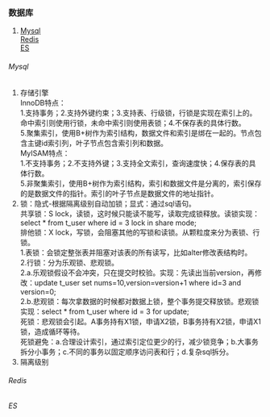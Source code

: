 ### 数据库
1. [Mysql](/docs/database.md#Mysql)  
   [Redis](/docs/database.md#Redis)  
   [ES](/docs/database.md#ES)  

###### Mysql
1. 存储引擎  
   InnoDB特点：  
      1.支持事务；2.支持外键约束；3.支持表、行级锁，行锁是实现在索引上的。命中索引则使用行锁，未命中索引则使用表锁；4.不保存表的具体行数。  
      5.聚集索引，使用B+树作为索引结构，数据文件和索引是绑在一起的。节点包含主键id索引列，叶子节点包含索引列和数据。  
   MyISAM特点：  
      1.不支持事务；2.不支持外键；3.支持全文索引，查询速度快；4.保存表的具体行数。  
      5.非聚集索引，使用B+树作为索引结构，索引和数据文件是分离的，索引保存的是数据文件的指针。索引的叶子节点是数据文件的地址指针。  
2. 锁：隐式-根据隔离级别自动加锁；显式：通过sql语句。    
   共享锁：S lock，读锁，这时候只能读不能写，读取完成锁释放。读锁实现：select * from t_user where id = 3 lock in share mode;  
   排他锁：X lock，写锁，会阻塞其他的写锁和读锁。从颗粒度来分为表锁、行锁。  
         1.表锁：会锁定整张表并阻塞对该表的所有读写，比如alter修改表结构时。  
         2.行锁：分为乐观锁、悲观锁。  
         2.a.乐观锁假设不会冲突，只在提交时校验。实现：先读出当前version，再修改：update t_user set nums=10,version=version+1 where id=3 and version=0;    
         2.b.悲观锁：每次拿数据的时候都对数据上锁，整个事务提交释放锁。悲观锁实现：select * from t_user where id = 3 for update;  
   死锁：悲观锁会引起。A事务持有X1锁，申请X2锁，B事务持有X2锁，申请X1锁，造成循环等待。  
   死锁避免：a.合理设计索引，通过索引定位更少的行，减少锁竞争；b.大事务拆分小事务；c.不同的事务以固定顺序访问表和行；d.复杂sql拆分。  
3. 隔离级别  

###### Redis

###### ES
